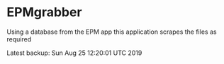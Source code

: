 # EPMgrabber
Using a database from the EPM app this application scrapes the files as required


Latest backup: Sun Aug 25 12:20:01 UTC 2019
